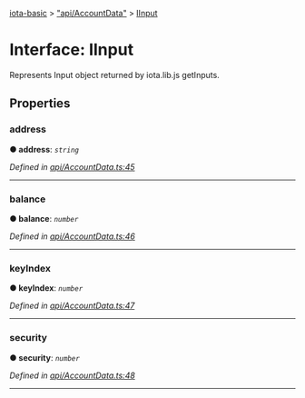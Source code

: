 [iota-basic](../README.md) > ["api/AccountData"](../modules/_api_accountdata_.md) > [IInput](../interfaces/_api_accountdata_.iinput.md)



# Interface: IInput


Represents Input object returned by iota.lib.js getInputs.


## Properties
<a id="address"></a>

###  address

**●  address**:  *`string`* 

*Defined in [api/AccountData.ts:45](https://github.com/thedewpoint/iota-basic/blob/e0d2d53/src/api/AccountData.ts#L45)*





___

<a id="balance"></a>

###  balance

**●  balance**:  *`number`* 

*Defined in [api/AccountData.ts:46](https://github.com/thedewpoint/iota-basic/blob/e0d2d53/src/api/AccountData.ts#L46)*





___

<a id="keyindex"></a>

###  keyIndex

**●  keyIndex**:  *`number`* 

*Defined in [api/AccountData.ts:47](https://github.com/thedewpoint/iota-basic/blob/e0d2d53/src/api/AccountData.ts#L47)*





___

<a id="security"></a>

###  security

**●  security**:  *`number`* 

*Defined in [api/AccountData.ts:48](https://github.com/thedewpoint/iota-basic/blob/e0d2d53/src/api/AccountData.ts#L48)*





___


